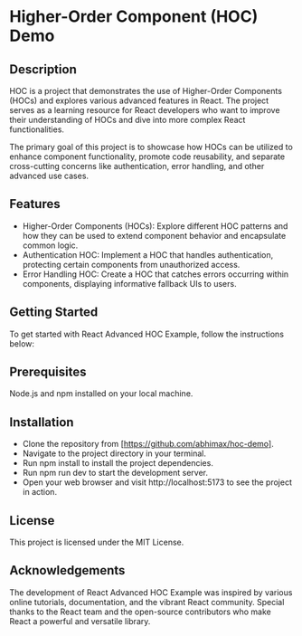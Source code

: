 # Higher-Order Component (HOC) Demo

## Description

HOC is a project that demonstrates the use of Higher-Order Components (HOCs) and explores various advanced features in React. The project serves as a learning resource for React developers who want to improve their understanding of HOCs and dive into more complex React functionalities.

The primary goal of this project is to showcase how HOCs can be utilized to enhance component functionality, promote code reusability, and separate cross-cutting concerns like authentication, error handling, and other advanced use cases.

## Features

- Higher-Order Components (HOCs): Explore different HOC patterns and how they can be used to extend component behavior and encapsulate common logic.
- Authentication HOC: Implement a HOC that handles authentication, protecting certain components from unauthorized access.
- Error Handling HOC: Create a HOC that catches errors occurring within components, displaying informative fallback UIs to users.

## Getting Started

To get started with React Advanced HOC Example, follow the instructions below:

## Prerequisites

Node.js and npm installed on your local machine.

## Installation

- Clone the repository from [https://github.com/abhimax/hoc-demo].
- Navigate to the project directory in your terminal.
- Run npm install to install the project dependencies.
- Run npm run dev to start the development server.
- Open your web browser and visit http://localhost:5173 to see the project in action.

## License

This project is licensed under the MIT License.

## Acknowledgements

The development of React Advanced HOC Example was inspired by various online tutorials, documentation, and the vibrant React community. Special thanks to the React team and the open-source contributors who make React a powerful and versatile library.
